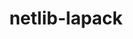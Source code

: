 ---
title: "netlib-lapack"
layout: cache
categories: [package, v2025.07.0]
meta: {"compilers": ["gcc@12.3.0"], "num_specs": 1, "num_specs_by_stack": {"root": 1, "tutorial": 1}, "oss": ["ubuntu22.04"], "platforms": ["linux"], "stacks": ["root", "tutorial"], "targets": ["x86_64_v3"], "versions": ["3.12.1"]}
spec_details: [{"compiler": "gcc@12.3.0", "hash": "fffkl6xc7jjkcwueurep5f4yvxkwbfh7", "os": "ubuntu22.04", "platform": "linux", "size": "-", "stacks": ["root", "tutorial"], "target": "x86_64_v3", "variants": ["build_system=cmake", "build_type=Release", "~external-blas", "generator=make", "~ipo", "+lapacke", "patches:=3059ebf,b1af8b6,e318340", "+pic", "+shared", "~xblas"], "versions": ["3.12.1"]}]
---